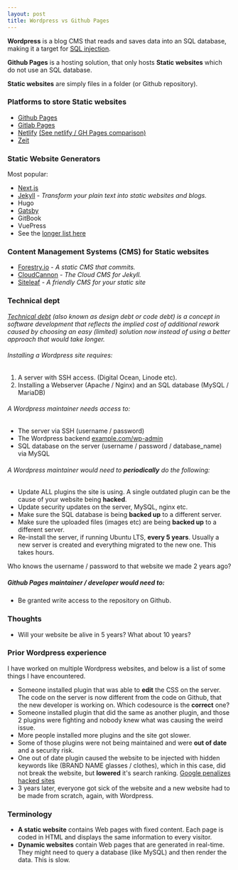 ```yaml
---
layout: post
title: Wordpress vs Github Pages
---
```


**Wordpress** is a blog CMS that reads and saves data into an SQL database, making it a target for [SQL injection](https://en.wikipedia.org/wiki/SQL_injection).

**Github Pages** is a hosting solution, that only hosts **Static websites** which do not use an SQL database.

**Static websites** are simply files in a folder (or Github repository).  

### Platforms to store Static websites
* [Github Pages](https://pages.github.com/)
* [Gitlab Pages](https://about.gitlab.com/product/pages/)
* [Netlify](https://www.netlify.com/) [(See netlify / GH Pages comparison)](https://www.netlify.com/github-pages-vs-netlify/)
* [Zeit](https://zeit.co/)


### Static Website Generators
Most popular:
* [Next.js](https://nextjs.org/)
* [Jekyll](https://jekyllrb.com/) - *Transform your plain text into static websites and blogs.*
* Hugo
* [Gatsby](https://www.gatsbyjs.org/)
* GitBook
* VuePress
* See the [longer list here](https://www.staticgen.com/)


### Content Management Systems (CMS) for Static websites
* [Forestry.io](https://forestriy.io) - *A static CMS that commits.*
* [CloudCannon](https://cloudcannon.com/) - *The Cloud CMS for Jekyll.*
* [Siteleaf](https://www.siteleaf.com/) - *A friendly CMS for your static site*


### Technical dept 

*[Technical debt](https://en.wikipedia.org/wiki/Technical_debt) (also known as design debt or code debt) is a concept in software development that reflects the implied cost of additional rework caused by choosing an easy (limited) solution now instead of using a better approach that would take longer.*


###### Installing a Wordpress site requires:
1. A server with SSH access. (Digital Ocean, Linode etc).
2. Installing a Webserver (Apache / Nginx) and an SQL database (MySQL / MariaDB)

###### A Wordpress maintainer needs access to:
* The server via SSH (username / password)
* The Wordpress backend [example.com/wp-admin]()
* SQL database on the server (username / password / database_name) via MySQL

###### A Wordpress maintainer would need to **periodically** do the following:
* Update ALL plugins the site is using. A single outdated plugin can be the cause of your website being **hacked**.
* Update security updates on the server, MySQL, nginx etc.
* Make sure the SQL database is being **backed up** to a different server.
* Make sure the uploaded files (images etc) are being **backed up** to a different server.
* Re-install the server, if running Ubuntu LTS, **every 5 years**. Usually a new server is created and everything migrated to the new one. This takes hours.

Who knows the username / password to that website we made 2 years ago?

##### Github Pages maintainer / developer would need to:
* Be granted write access to the repository on Github.


### Thoughts

* Will your website be alive in 5 years? What about 10 years?

### Prior Wordpress experience

I have worked on multiple Wordpress websites, and below is a list of some things I have encountered.

* Someone installed plugin that was able to **edit** the CSS on the server. The code on the server is now different from the code on Github, that the new developer is working on. Which codesource is the **correct** one?
* Someone installed plugin that did the same as another plugin, and those 2 plugins were fighting and nobody knew what was causing the weird issue.
* More people installed more plugins and the site got slower.
* Some of those plugins were not being maintained and were **out of date** and a security risk.
* One out of date plugin caused the website to be injected with hidden keywords like (BRAND NAME glasses / clothes), which in this case, did not break the website, but **lowered** it's search ranking.
[Google penalizes hacked sites](https://developers.google.com/web/fundamentals/security/hacked/)
* 3 years later, everyone got sick of the website and a new website had to be made from scratch, again, with Wordpress.


### Terminology
* **A static website** contains Web pages with fixed content. Each page is coded in HTML and displays the same information to every visitor.
* **Dynamic websites** contain Web pages that are generated in real-time. They might need to query a database (like MySQL) and then render the data. This is slow.

